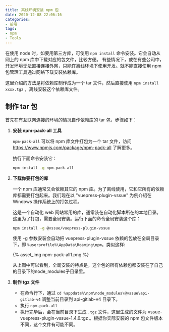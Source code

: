 ```yaml
---
title: 离线环境安装 npm 包
date: 2020-12-08 22:06:16
categories:
- 前端
tags:
- npm
- Tools
---
```


在使用 node 时，如要用第三方库，可使用 `npm install` 命令安装。它会自动从网上的 npm 库中下载对应的包文件，比较方便。 有些情况下，或在有些公司中，开发环境无法直接连接外网，只能在离线环境下使用开发。就不能直接使用 npm 包管理工具通过网络下载安装依赖库。

这里介绍的方法是将依赖库制作成为一个 tar 文件，然后直接使用 `npm install xxxx.tgz` ，离线安装这个依赖库文件。

## 制作 tar 包

首先在有互联网连接的环境的情况自作依赖库的 tar 包，步骤如下：

1. **安装 npm-pack-all 工具**

   `npm-pack-all` 可以将 npm 库文件打包为一个 tar 文件，访问 https://www.npmjs.com/package/npm-pack-all 了解更多。

   执行下面命令安装它：

   ```bash
   npm install -g npm-pack-all
   ```

2. **下载你要打包的库**

   一个 npm 库通常又会依赖其它的 npm 库。为了离线使用，它和它所有的依赖库都需要打包起来。我们现在以 "vuepress-plugin-vssue" 为例介绍在 Windows 操作系统上的打包过程。

   这是一个自动化 web 网站常用的库，通常装在自动化脚本所在的本地目录。这里为了打包，需要全局安装。运行下面的命令全局安装这个库：

   ```bash
   npm install -g @vssue/vuepress-plugin-vssue
   ```

   使用 -g 参数安装会自动把 vuepress-plugin-vssue 依赖的包放在全局目录下，即 `%userprofile%\AppData\Roaming\npm`。类似这样:

   {% asset_img npm-pack-all1.png %}

   从上图中可以看到，全局安装的特点是，这个包的所有依赖包都安装在了自己的目录下的node_modules子目录里。

3. **制作 tgz 文件**

   - 在命令行下，通过 `cd %appdata%\npm\node_modules\@vssue\api-gitlab-v4` 调整当前目录到 api-gitlab-v4 目录下。
   - 执行 `npm-pack-all`
   - 执行完毕后，会在当前目录下生成 `.tgz` 文件，这里生成的文件为 vssue-vuepress-plugin-vssue-1.4.6.tgz 。根据你实际安装的 npm 包文件版本不同，这个文件有可能不同。
   